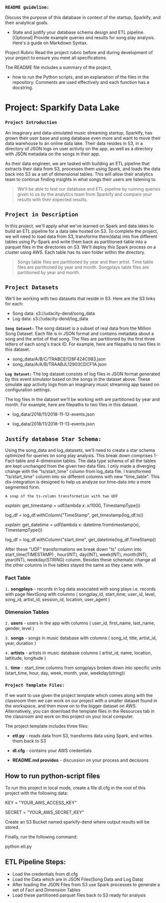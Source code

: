 
### `README guideline:`
Discuss the purpose of this database in context of the startup, Sparkify, and their analytical goals.
- State and justify your database schema design and ETL pipeline.
[Optional] Provide example queries and results for song play analysis.
Here's a guide on Markdown Syntax.

Project Rubric
Read the project rubric before and during development of your project to ensure you meet all specifications.

The README file includes a summary of the project, 
- how to run the Python scripts, and an explanation of the files in the repository. Comments are used effectively and each function has a docstring.

# Project: Sparkify Data Lake
### `Project Introduction`
An imaginary and data-simulated music streaming startup, Sparkify, has grown their user base and song database even more and want to move their data warehouse to an online data lake. Their data resides in S3, in a directory of JSON logs on user activity on the app, as well as a directory with JSON metadata on the songs in their app.

As their data engineer, we are tasked with building an ETL pipeline that extracts their data from S3, processes them using Spark, and loads the data back into S3 as a set of dimensional tables. This will allow their analytics team to continue finding insights in what songs their users are listening to.

> We'll be able to test our database and ETL pipeline by running queries given to us by the analytics team from Sparkify and compare your results with their expected results.

## `Project in Description`
In this project, we'll apply what we've learned on Spark and data lakes to build an ETL pipeline for a data lake hosted on S3. To complete the project, we will need to load data from S3, transforms them(data) into five different tables using Py-Spark and write them back as partitioned-table into a parquet files in the directories on S3. We'll deploy this Spark process on a cluster using AWS.  Each table has its own folder within the directory. 

> Songs table files are partitioned by year and then artist. Time table files are partitioned by year and month. Songplays table files are partitioned by year and month.


## `Project Datasets`
We'll be working with two datasets that reside in S3. Here are the S3 links for each:

+ Song data: s3://udacity-dend/song_data
+ Log data: s3://udacity-dend/log_data

**`Song Dataset:`** The song dataset is a subset of real data from the Million Song Dataset. Each file is in JSON format and contains metadata about a song and the artist of that song. The files are partitioned by the first three letters of each song's track ID. For example, here are filepaths to two files in this dataset.

+ song_data/A/B/C/TRABCEI128F424C983.json
+ song_data/A/A/B/TRAABJL12903CDCF1A.json

**`Log Dataset:`**
The log dataset consists of log files in JSON format generated by this event simulator based on the songs in the dataset above. These simulate app activity logs from an imaginary music streaming app based on configuration settings.

The log files in the dataset we'll be working with are partitioned by year and month. For example, here are filepaths to two files in this dataset.

+ log_data/2018/11/2018-11-12-events.json

+ log_data/2018/11/2018-11-13-events.json

## `Justify database Star Schema:`
Using the song_data and log_datasets, we'll need to create a star schema optimized for queries on song play analysis. This break down comprises 1-Fact-table and 4-dimension tables. The data type schema of all the tables are kept unchanged from the given two data files. I only made a diverging change with the "ts/start_time" column from log_data file. I transformed "ts/start_time" column into six different columns with new "time_table". This dis-integration is designed to help us analyze our time-data into a more segmented form.

`A snap of the ts-column transformation with two UDF`

*explain:*
get_timestamp = udf(lambda x: x/1000, TimestampType())

log_df = log_df.withColumn("TimeStamp", get_timestamp(log_df.ts))

*explain:*
get_datetime = udf(lambda x: datetime.fromtimestamp(x), TimestampType())

log_df = log_df.withColumn("start_time", get_datetime(log_df.TimeStamp))
    
After these "UDF" transformations we break down "ts" column into start_time(TIMESTAMP) , hour(INT), day(INT), week(INT), month(INT), year(INT), weekday(STRING) column. Besides these schematic change all the other columns in five tables stayed the same as they came with.

### Fact Table
`1.` **songplays** - records in log data associated with song plays i.e. records with page NextSong with columns ( songplay_id, start_time, user_id, level, song_id, artist_id, session_id, location, user_agent )

### Dimension Tables
`2.` **users** - users in the app with columns ( user_id, first_name, last_name, gender, level )

`3.` **songs** - songs in music database with columns ( song_id, title, artist_id, year, duration )

`4.` **artists** - artists in music database columns ( artist_id, name, location, lattitude, longitude )

`5.` **time** - start_time columns from songplays broken down into specific units (start_time, hour, day, week, month, year, weekday(string))

### `Project Template Files:`
If we want to use given the project template which comes along with the classroom then we can work on our project with a smaller dataset found in the workspace, and then move on to the bigger dataset on AWS. Alternatively, you can download the template files in the Resources tab in the classroom and work on this project on your local computer.

The project template includes three files:

+ **etl.py** -  reads data from S3, transforms data using Spark, and writes them back to S3

+ **dl.cfg** -  contains your AWS credentials

+ **README.md provides** - discussion on your process and decisions


## How to run python-script files
To run this project in local mode, create a file dl.cfg in the root of this project with the following data:

KEY = "YOUR_AWS_ACCESS_KEY"

SECRET = "YOUR_AWS_SECRET_KEY"

Create an S3 Bucket named sparkify-dend where output results will be stored.

Finally, run the following command:

python etl.py

## ETL Pipeline Steps:

- Load the credentials from dl.cfg
- Load the Data which are in JSON Files(Song Data and Log Data)
- After loading the JSON Files from S3 use Spark processes to generate a set of Fact and Dimension Tables
- Load these partitioned parquet files back to S3 ready for analysis 

